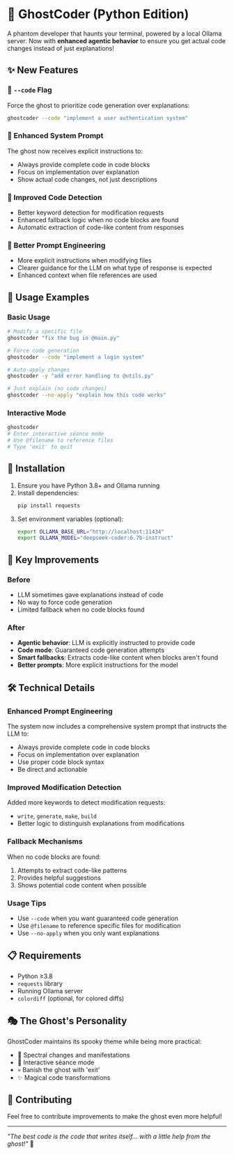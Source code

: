 # 👻 GhostCoder (Python Edition)

A phantom developer that haunts your terminal, powered by a local Ollama server. Now with **enhanced agentic behavior** to ensure you get actual code changes instead of just explanations!

## ✨ New Features

### 🔧 `--code` Flag
Force the ghost to prioritize code generation over explanations:
```bash
ghostcoder --code "implement a user authentication system"
```

### 🧠 Enhanced System Prompt
The ghost now receives explicit instructions to:
- Always provide complete code in code blocks
- Focus on implementation over explanation
- Show actual code changes, not just descriptions

### 🎯 Improved Code Detection
- Better keyword detection for modification requests
- Enhanced fallback logic when no code blocks are found
- Automatic extraction of code-like content from responses

### 📝 Better Prompt Engineering
- More explicit instructions when modifying files
- Clearer guidance for the LLM on what type of response is expected
- Enhanced context when file references are used

## 🚀 Usage Examples

### Basic Usage
```bash
# Modify a specific file
ghostcoder "fix the bug in @main.py"

# Force code generation
ghostcoder --code "implement a login system"

# Auto-apply changes
ghostcoder -y "add error handling to @utils.py"

# Just explain (no code changes)
ghostcoder --no-apply "explain how this code works"
```

### Interactive Mode
```bash
ghostcoder
# Enter interactive séance mode
# Use @filename to reference files
# Type 'exit' to quit
```

## 🔧 Installation

1. Ensure you have Python 3.8+ and Ollama running
2. Install dependencies:
   ```bash
   pip install requests
   ```
3. Set environment variables (optional):
   ```bash
   export OLLAMA_BASE_URL="http://localhost:11434"
   export OLLAMA_MODEL="deepseek-coder:6.7b-instruct"
   ```

## 🎯 Key Improvements

### Before
- LLM sometimes gave explanations instead of code
- No way to force code generation
- Limited fallback when no code blocks found

### After
- **Agentic behavior**: LLM is explicitly instructed to provide code
- **Code mode**: Guaranteed code generation attempts
- **Smart fallbacks**: Extracts code-like content when blocks aren't found
- **Better prompts**: More explicit instructions for the model

## 🛠️ Technical Details

### Enhanced Prompt Engineering
The system now includes a comprehensive system prompt that instructs the LLM to:
- Always provide complete code in code blocks
- Focus on implementation over explanation
- Use proper code block syntax
- Be direct and actionable

### Improved Modification Detection
Added more keywords to detect modification requests:
- `write`, `generate`, `make`, `build`
- Better logic to distinguish explanations from modifications

### Fallback Mechanisms
When no code blocks are found:
1. Attempts to extract code-like patterns
2. Provides helpful suggestions
3. Shows potential code content when possible

### Usage Tips
- Use `--code` when you want guaranteed code generation
- Use `@filename` to reference specific files for modification
- Use `--no-apply` when you only want explanations

## 📋 Requirements

- Python ≥3.8
- `requests` library
- Running Ollama server
- `colordiff` (optional, for colored diffs)

## 🎭 The Ghost's Personality

GhostCoder maintains its spooky theme while being more practical:
- 👻 Spectral changes and manifestations
- 🔮 Interactive séance mode
- 💀 Banish the ghost with 'exit'
- ✨ Magical code transformations

## 🤝 Contributing

Feel free to contribute improvements to make the ghost even more helpful!

---

*"The best code is the code that writes itself... with a little help from the ghost!"* 👻 